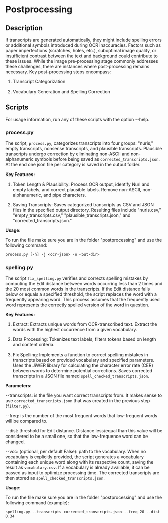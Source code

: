 # Postprocessing


## Description
If transcripts are generated automatically, they might include spelling errors or additional symbols introduced during OCR inaccuracies. Factors such as paper imperfections (scratches, holes, etc.), suboptimal image quality, or insufficient contrast between the text and background could contribute to these issues. 
While the image pre-processing stage commonly addresses these challenges, there are instances where post-processing remains necessary.
Key post-processing steps encompass:

1. Transcript Categorization

2. Vocabulary Generation and Spelling Correction


## Scripts
For usage information, run any of these scripts with the option --help.


### process.py
The script, `process.py`, categorizes transcripts into four groups: "nuris," empty transcripts, nonsense transcripts, and plausible transcripts. 
Plausible transcripts undergo correction by eliminating non-ASCII and non-alphanumeric symbols before being saved as `corrected_transcripts.json`.
At the end one json file per category is saved in the output folder.


**Key Features:**
1. Token Length & Plausibility: Process OCR output, identify Nuri and empty labels, and correct plausible labels. Remove non-ASCII, non-alphanumeric, and pipe characters.

2. Saving Transcripts: Saves categorized transcripts as CSV and JSON files in the specified output directory. Resulting files include "nuris.csv," "empty_transcripts.csv," "plausible_transcripts.json," and "corrected_transcripts.json."


**Usage:**

To run the file make sure you are in the folder "postprocessing" and use the following command:

	process.py [-h] -j <ocr-json> -o <out-dir>
	

### spelling.py
The script `fix_spelling.py` verifies and corrects spelling mistakes by computing the Edit distance between words occurring less than 2 times and the 20 most common words in the transcripts. 
If the Edit distance falls below or equals a specified threshold, the script replaces the word with a frequently appearing word. This process assumes that the frequently used word represents the correctly spelled version of the word in question.


**Key Features:**
1. Extract: Extracts unique words from OCR-transcribed text. Extract the words with the highest occurrence from a given vocabulary.

2. Data Processing: Tokenizes text labels, filters tokens based on length and content criteria.

3. Fix Spelling: Implements a function to correct spelling mistakes in transcripts based on provided vocabulary and specified parameters. Uses the JiWER library for calculating the character error rate (CER) between words to determine potential corrections. Saves corrected transcripts in a JSON file named `spell_checked_transcripts.json`.


**Parameters:**

--transcripts: is the file you want correct transcripts from. It makes sense to use `corrected_transcripts.json` that was created in the previous step (`filter.py`).

--freq: is the number of the most frequent words that low-frequent words will be compared to.

--dist: threshold for Edit distance. Distance less/equal than this value will be considered to be a small one, so that the low-frequence word can be changed.

--voc: (optional, per default False): path to the vocabulary.
When no vocabulary is explicitly provided, the script generates a vocabulary containing each unique word along with its respective count, saving the result as `vocabulary.csv`. If a vocabulary is already available, it can be passed as input to optimize processing time. 
The corrected transcripts are then stored as `spell_checked_transcripts.json`.


**Usage:**

To run the file make sure you are in the folder "postprocessing" and use the following command (example):

	spelling.py --transcripts corrected_transcripts.json --freq 20 --dist 0.34